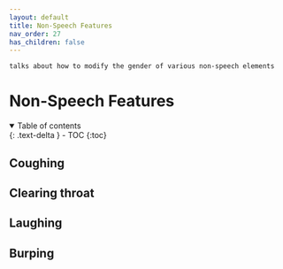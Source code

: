 ```yaml
---
layout: default
title: Non-Speech Features
nav_order: 27
has_children: false
---
```

```
talks about how to modify the gender of various non-speech elements
```
# Non-Speech Features
<details open markdown="block">
  <summary>
    Table of contents
  </summary>
{: .text-delta }
- TOC
{:toc}

## Coughing

## Clearing throat

## Laughing

## Burping
